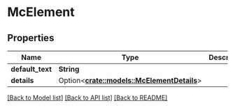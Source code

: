 # McElement

## Properties

Name | Type | Description | Notes
------------ | ------------- | ------------- | -------------
**default_text** | **String** |  | 
**details** | Option<[**crate::models::McElementDetails**](MCElementDetails.md)> |  | [optional]

[[Back to Model list]](../README.md#documentation-for-models) [[Back to API list]](../README.md#documentation-for-api-endpoints) [[Back to README]](../README.md)



